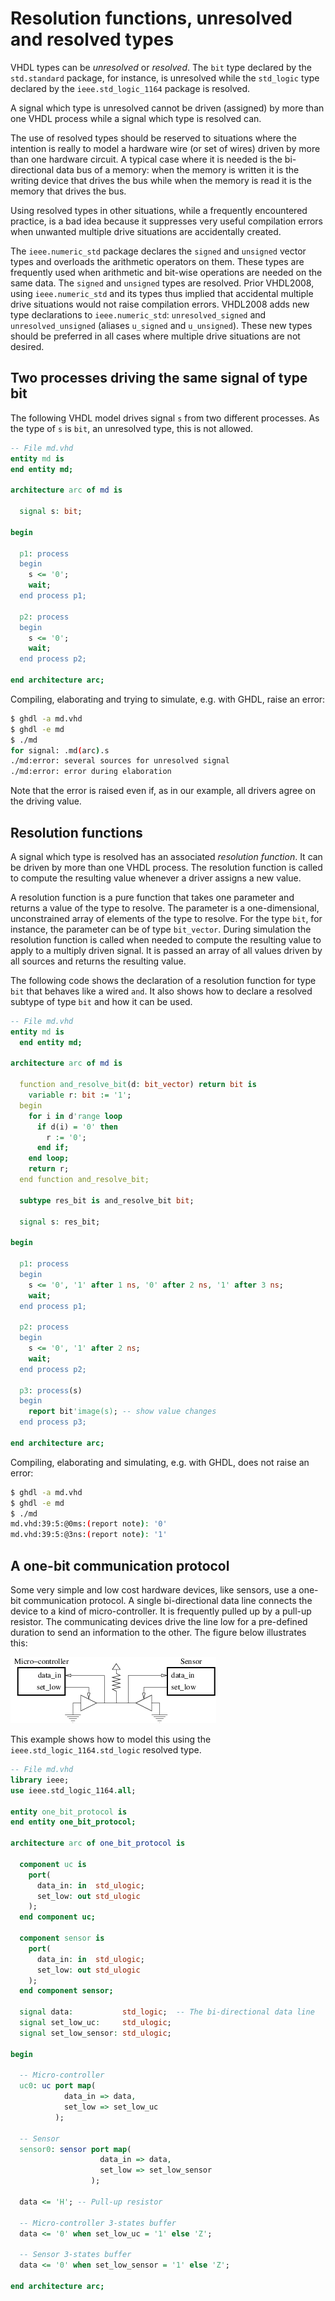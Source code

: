 <!-- vim: set textwidth=0: -->
# Resolution functions, unresolved and resolved types

VHDL types can be *unresolved* or *resolved*. The `bit` type declared by the `std.standard` package, for instance, is unresolved while the `std_logic` type declared by the `ieee.std_logic_1164` package is resolved.

A signal which type is unresolved cannot be driven (assigned) by more than one VHDL process while a signal which type is resolved can.

The use of resolved types should be reserved to situations where the intention is really to model a hardware wire (or set of wires) driven by more than one hardware circuit. A typical case where it is needed is the bi-directional data bus of a memory: when the memory is written it is the writing device that drives the bus while when the memory is read it is the memory that drives the bus.

Using resolved types in other situations, while a frequently encountered practice, is a bad idea because it suppresses very useful compilation errors when unwanted multiple drive situations are accidentally created.

The `ieee.numeric_std` package declares the `signed` and `unsigned` vector types and overloads the arithmetic operators on them. These types are frequently used when arithmetic and bit-wise operations are needed on the same data. The `signed` and `unsigned` types are resolved. Prior VHDL2008, using `ieee.numeric_std` and its types thus implied that accidental multiple drive situations would not raise compilation errors. VHDL2008 adds new type declarations to `ieee.numeric_std`: `unresolved_signed` and `unresolved_unsigned` (aliases `u_signed` and `u_unsigned`). These new types should be preferred in all cases where multiple drive situations are not desired.

## Two processes driving the same signal of type bit

The following VHDL model drives signal `s` from two different processes. As the type of `s` is `bit`, an unresolved type, this is not allowed.

```vhdl
-- File md.vhd
entity md is
end entity md;

architecture arc of md is

  signal s: bit;

begin

  p1: process
  begin
    s <= '0';
    wait;
  end process p1;

  p2: process
  begin
    s <= '0';
    wait;
  end process p2;

end architecture arc;
```

Compiling, elaborating and trying to simulate, e.g. with GHDL, raise an error:

```bash
$ ghdl -a md.vhd
$ ghdl -e md
$ ./md
for signal: .md(arc).s
./md:error: several sources for unresolved signal
./md:error: error during elaboration
```

Note that the error is raised even if, as in our example, all drivers agree on the driving value.

## Resolution functions

A signal which type is resolved has an associated *resolution function*. It can be driven by more than one VHDL process. The resolution function is called to compute the resulting value whenever a driver assigns a new value.

A resolution function is a pure function that takes one parameter and returns a value of the type to resolve. The parameter is a one-dimensional, unconstrained array of elements of the type to resolve. For the type `bit`, for instance, the parameter can be of type `bit_vector`. During simulation the resolution function is called when needed to compute the resulting value to apply to a multiply driven signal. It is passed an array of all values driven by all sources and returns the resulting value.

The following code shows the declaration of a resolution function for type `bit` that behaves like a wired `and`. It also shows how to declare a resolved subtype of type `bit` and how it can be used.

```vhdl
-- File md.vhd
entity md is
  end entity md;

architecture arc of md is

  function and_resolve_bit(d: bit_vector) return bit is
    variable r: bit := '1';
  begin
    for i in d'range loop
      if d(i) = '0' then
        r := '0';
      end if;
    end loop;
    return r;
  end function and_resolve_bit;

  subtype res_bit is and_resolve_bit bit;

  signal s: res_bit;

begin

  p1: process
  begin
    s <= '0', '1' after 1 ns, '0' after 2 ns, '1' after 3 ns;
    wait;
  end process p1;

  p2: process
  begin
    s <= '0', '1' after 2 ns;
    wait;
  end process p2;

  p3: process(s)
  begin
    report bit'image(s); -- show value changes
  end process p3;

end architecture arc;
```

Compiling, elaborating and simulating, e.g. with GHDL, does not raise an error:

```bash
$ ghdl -a md.vhd
$ ghdl -e md
$ ./md
md.vhd:39:5:@0ms:(report note): '0'
md.vhd:39:5:@3ns:(report note): '1'
```

## A one-bit communication protocol

Some very simple and low cost hardware devices, like sensors, use a one-bit communication protocol. A single bi-directional data line connects the device to a kind of micro-controller. It is frequently pulled up by a pull-up resistor. The communicating devices drive the line low for a pre-defined duration to send an information to the other. The figure below illustrates this:

[![A one-bit communication protocol][1]][1]

This example shows how to model this using the `ieee.std_logic_1164.std_logic` resolved type.

```vhdl
-- File md.vhd
library ieee;
use ieee.std_logic_1164.all;

entity one_bit_protocol is
end entity one_bit_protocol;

architecture arc of one_bit_protocol is

  component uc is
    port(
      data_in: in  std_ulogic;
      set_low: out std_ulogic
    );
  end component uc;

  component sensor is
    port(
      data_in: in  std_ulogic;
      set_low: out std_ulogic
    );
  end component sensor;

  signal data:           std_logic;  -- The bi-directional data line
  signal set_low_uc:     std_ulogic;
  signal set_low_sensor: std_ulogic;

begin

  -- Micro-controller
  uc0: uc port map(
            data_in => data,
            set_low => set_low_uc
          );

  -- Sensor
  sensor0: sensor port map(
                    data_in => data,
                    set_low => set_low_sensor
                  );

  data <= 'H'; -- Pull-up resistor

  -- Micro-controller 3-states buffer
  data <= '0' when set_low_uc = '1' else 'Z';

  -- Sensor 3-states buffer
  data <= '0' when set_low_sensor = '1' else 'Z';

end architecture arc;
```

[1]: figures/one-bit-protocol.png
